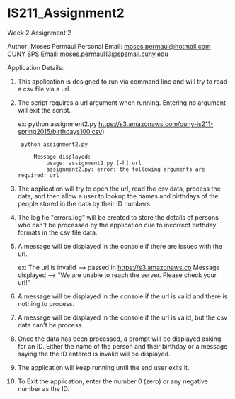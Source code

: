 # IS211_Assignment2
Week 2 Assignment 2

Author: Moses Permaul
Personal Email: moses.permaul@hotmail.com
CUNY SPS Email: moses.permaul13@spsmail.cuny.edu

Application Details:

1) This application is designed to run via command line and will try to read a csv file via a url.

2) The script requires a url argument when running. Entering no argument will exit the script.
    
	ex: python assignment2.py https://s3.amazonaws.com/cuny-is211-spring2015/birthdays100.csv)
		
		python assignment2.py
		
			Message displayed:
				usage: assignment2.py [-h] url
				assignment2.py: error: the following arguments are required: url

3) The application will try to open the url, read the csv data, process the data, and then allow 
a user to lookup the names and birthdays of the people stored in the data by their ID numbers.

4) The log fie "errors.log" will be created to store the details of persons who can't be processed by
the application due to incorrect birthday formats in the csv file data.

5) A message will be displayed in the console if there are issues with the url.
	
	ex: 
		The url is invalid --> passed in https://s3.amazonaws.co
		Message displayed --> "We are unable to reach the server. Please check your url!"

6) A message will be displayed in the console if the url is valid and there is nothing to process.

7) A message will be displayed in the console if the url is valid, but the csv data can't be process.

8) Once the data has been processed, a prompt will be displayed asking for an ID. Either the name of the 
person and their birthday or a message saying the the ID entered is invalid will be displayed.

9) The application will keep running until the end user exits it.

10) To Exit the application, enter the number 0 (zero) or any negative number as the ID.

